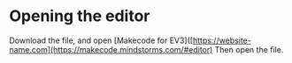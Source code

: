 # Opening the editor
Download the file, and open [Makecode for EV3]([https://website-name.com](https://makecode.mindstorms.com/#editor)
Then open the file.

